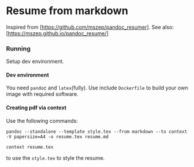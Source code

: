 # Resume from markdown

Inspired from [https://github.com/mszep/pandoc_resumer].
See also: [https://mszep.github.io/pandoc_resume/]

### Running
Setup dev environment.

#### Dev environment
You need `pando`c and `latex`(fully). 
Use include `Dockerfile` to build your own image with required software.

#### Creating pdf via context
Use the following commands:

```
pandoc --standalone --template style.tex --from markdown --to context -V papersize=A4 -o resume.tex resume.md
```

```
context resume.tex
```

to use the `style.tex` to style the resume.
